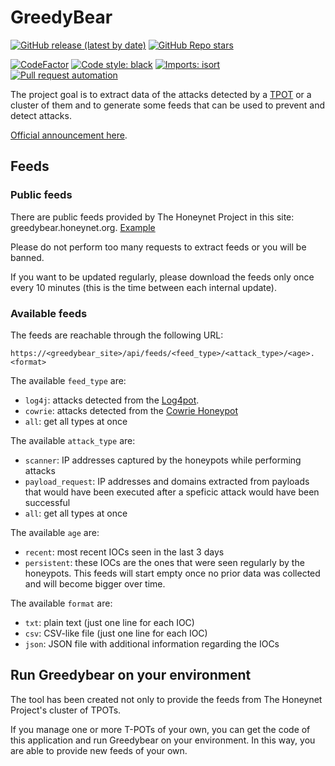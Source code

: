 # GreedyBear
[![GitHub release (latest by date)](https://img.shields.io/github/v/release/honeynet/Greedybear)](https://github.com/honeynet/Greedybear/releases)
[![GitHub Repo stars](https://img.shields.io/github/stars/honeynet/Greedybear?style=social)](https://github.com/honeynet/Greedybear/stargazers)

[![CodeFactor](https://www.codefactor.io/repository/github/honeynet/greedybear/badge)](https://www.codefactor.io/repository/github/honeynet/greedybear)
[![Code style: black](https://img.shields.io/badge/code%20style-black-000000.svg)](https://github.com/psf/black)
[![Imports: isort](https://img.shields.io/badge/%20imports-isort-%231674b1?style=flat&labelColor=ef8336)](https://pycqa.github.io/isort/)
[![Pull request automation](https://github.com/honeynet/GreedyBear/actions/workflows/pull_request_automation.yml/badge.svg)](https://github.com/honeynet/GreedyBear/actions/workflows/pull_request_automation.yml)

The project goal is to extract data of the attacks detected by a [TPOT](https://github.com/telekom-security/tpotce) or a cluster of them and to generate some feeds that can be used to prevent and detect attacks.

[Official announcement here](https://www.honeynet.org/2021/12/27/new-project-available-greedybear/).

## Feeds

### Public feeds

There are public feeds provided by The Honeynet Project in this site: greedybear.honeynet.org. [Example](https://greedybear.honeynet.org/api/feeds/log4j/all/recent.txt)

Please do not perform too many requests to extract feeds or you will be banned.

If you want to be updated regularly, please download the feeds only once every 10 minutes (this is the time between each internal update).


### Available feeds
The feeds are reachable through the following URL: 
```
https://<greedybear_site>/api/feeds/<feed_type>/<attack_type>/<age>.<format>
```

The available `feed_type` are:

* `log4j`: attacks detected from the [Log4pot](https://github.com/thomaspatzke/Log4Pot).
* `cowrie`: attacks detected from the [Cowrie Honeypot](https://github.com/cowrie/cowrie)
* `all`: get all types at once

The available `attack_type` are:

* `scanner`: IP addresses captured by the honeypots while performing attacks
* `payload_request`: IP addresses and domains extracted from payloads that would have been executed after a speficic attack would have been successful
* `all`: get all types at once

The available `age` are:

* `recent`: most recent IOCs seen in the last 3 days
* `persistent`: these IOCs are the ones that were seen regularly by the honeypots. This feeds will start empty once no prior data was collected and will become bigger over time.

The available `format` are:

* `txt`: plain text (just one line for each IOC)
* `csv`: CSV-like file (just one line for each IOC)
* `json`: JSON file with additional information regarding the IOCs


## Run Greedybear on your environment
The tool has been created not only to provide the feeds from The Honeynet Project's cluster of TPOTs.

If you manage one or more T-POTs of your own, you can get the code of this application and run Greedybear on your environment.
In this way, you are able to provide new feeds of your own.
